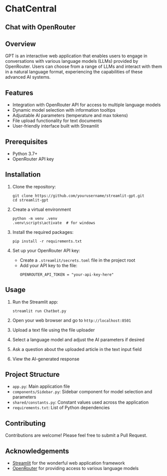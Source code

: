 # ChatCentral

## Chat with OpenRouter

## Overview

 GPT is an interactive web application that enables users to engage in conversations with various language models (LLMs) provided by OpenRouter. Users can choose from a range of LLMs and interact with them in a natural language format, experiencing the capabilities of these advanced AI systems. 

## Features

- Integration with OpenRouter API for access to multiple language models
- Dynamic model selection with information tooltips
- Adjustable AI parameters (temperature and max tokens)
- File upload functionality for text documents
- User-friendly interface built with Streamlit

## Prerequisites

- Python 3.7+
- OpenRouter API key

## Installation

1. Clone the repository:
   ```
   git clone https://github.com/yourusername/streamlit-gpt.git
   cd streamlit-gpt
   ```

2. Create a virtual environment 
    ```
    python -m venv .venv
    .venv\scripts\activate  # for windows
    ```

3. Install the required packages:
   ```
   pip install -r requirements.txt
   ```

4. Set up your OpenRouter API key:
   - Create a `.streamlit/secrets.toml` file in the project root
   - Add your API key to the file:
     ```
     OPENROUTER_API_TOKEN = "your-api-key-here"
     ```

## Usage

1. Run the Streamlit app:
   ```
   streamlit run Chatbot.py
   ```

2. Open your web browser and go to `http://localhost:8501`

3. Upload a text file using the file uploader

4. Select a language model and adjust the AI parameters if desired

5. Ask a question about the uploaded article in the text input field

6. View the AI-generated response

## Project Structure

- `app.py`: Main application file
- `components/Sidebar.py`: Sidebar component for model selection and parameters
- `shared/constants.py`: Constant values used across the application
- `requirements.txt`: List of Python dependencies

## Contributing

Contributions are welcome! Please feel free to submit a Pull Request.

## Acknowledgements

- [Streamlit](https://streamlit.io/) for the wonderful web application framework
- [OpenRouter](https://openrouter.ai/) for providing access to various language models